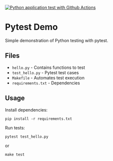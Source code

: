 [![Python application test with Github Actions](https://github.com/mozaloom/pytest-tricks/actions/workflows/testing-ci.yml/badge.svg)](https://github.com/mozaloom/pytest-tricks/actions/workflows/testing-ci.yml)

# Pytest Demo

Simple demonstration of Python testing with pytest.

## Files

- `hello.py` - Contains functions to test
- `test_hello.py` - Pytest test cases
- `Makefile` - Automates test execution
- `requirements.txt` - Dependencies

## Usage

Install dependencies:
```
pip install -r requirements.txt
```

Run tests:
```
pytest test_hello.py
```

or

```
make test
```


